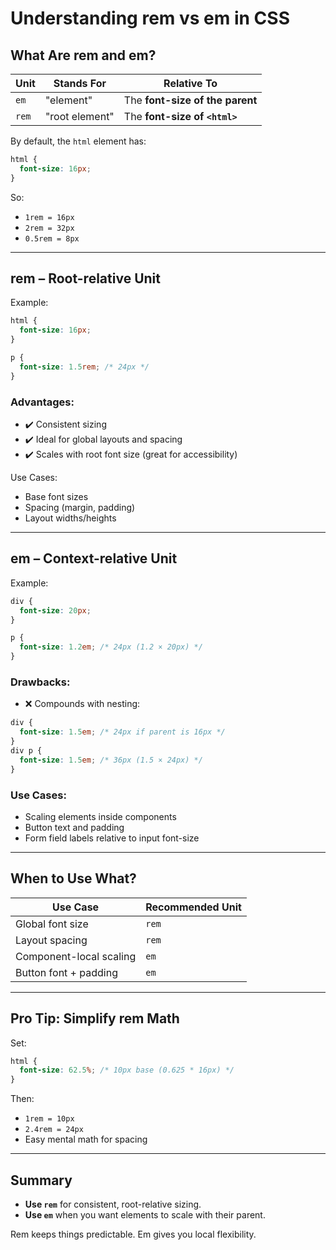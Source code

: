 # Understanding rem vs em in CSS

## What Are rem and em?

| Unit  | Stands For     | Relative To                     |
| ----- | -------------- | ------------------------------- |
| `em`  | "element"      | The **font-size of the parent** |
| `rem` | "root element" | The **font-size of `<html>`**   |

By default, the `html` element has:

```css
html {
  font-size: 16px;
}
```

So:

* `1rem = 16px`
* `2rem = 32px`
* `0.5rem = 8px`

---

## rem – Root-relative Unit

Example:

```css
html {
  font-size: 16px;
}

p {
  font-size: 1.5rem; /* 24px */
}
```

### Advantages:

* ✔️ Consistent sizing
* ✔️ Ideal for global layouts and spacing
* ✔️ Scales with root font size (great for accessibility)

Use Cases:

* Base font sizes
* Spacing (margin, padding)
* Layout widths/heights

---

## em – Context-relative Unit

Example:

```css
div {
  font-size: 20px;
}

p {
  font-size: 1.2em; /* 24px (1.2 × 20px) */
}
```

### Drawbacks:

* ❌ Compounds with nesting:

```css
div {
  font-size: 1.5em; /* 24px if parent is 16px */
}
div p {
  font-size: 1.5em; /* 36px (1.5 × 24px) */
}
```

### Use Cases:

* Scaling elements inside components
* Button text and padding
* Form field labels relative to input font-size

---

## When to Use What?

| Use Case                | Recommended Unit |
| ----------------------- | ---------------- |
| Global font size        | `rem`            |
| Layout spacing          | `rem`            |
| Component-local scaling | `em`             |
| Button font + padding   | `em`             |

---

## Pro Tip: Simplify rem Math

Set:

```css
html {
  font-size: 62.5%; /* 10px base (0.625 * 16px) */
}
```

Then:

* `1rem = 10px`
* `2.4rem = 24px`
* Easy mental math for spacing

---

## Summary

* **Use `rem`** for consistent, root-relative sizing.
* **Use `em`** when you want elements to scale with their parent.

Rem keeps things predictable.
Em gives you local flexibility.
